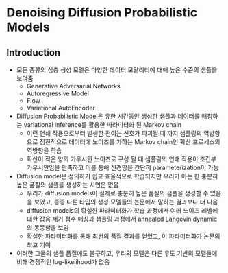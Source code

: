 # Denoising Diffusion Probabilistic Models
## Introduction
* 모든 종류의 심층 생성 모델은 다양한 데이터 모달리티에 대해 높은 수준의 샘플을 보여줌
  * Generative Adversarial Networks
  * Autoregressive Model
  * Flow
  * Variational AutoEncoder
* Diffusion Probabilistic Model은 유한 시간동안 생성한 샘플과 데이터를 매칭하는 variational inference를 활용한 파라미터화 된 Markov chain
  * 이런 연쇄 작용으로부터 발생한 전이는 신호가 파괴될 때 까지 샘플링의 역방향으로 점진적으로 데이터에 노이즈를 가하는 Markov chain인 확산 프로세스의 역방향을 학습
  * 확산이 작은 양의 가우시안 노이즈로 구성 될 때 샘플링의 연쇄 작용이 조건부 가우시안임을 만족하고 이를 통해 신경망을 간단히 parameterization이 가능
* Diffusion model은 정의하기 쉽고 효율적으로 학습되지만 우리가 아는 한 충분히 높은 품질의 샘플을 생성하는 시연은 없음
  * 우리가 diffusion models이 실제로 충분히 높은 품질의 샘플을 생성할 수 있음을 보였고, 종종 다른 타입의 생성 모델들의 논문에서 말하는 결과보다 더 나음
  * diffusion models의 확실한 파라미터화가 학습 과정에서 여러 노이즈 레벨에 대한 잡음 제거 점수 매칭과 샘플링 과정에서 annealed Langevin dynamic의 동등함을 보임
  * 확실한 파라미터화를 통해 최선의 품질 결과를 얻었고, 이 파라미터화가 논문의 최고 기여
* 이러한 그들의 샘플 품질에도 불구하고, 우리의 모델은 다른 우도 기반의 모델들에 비해 경쟁적인 log-likelihood가 없음
